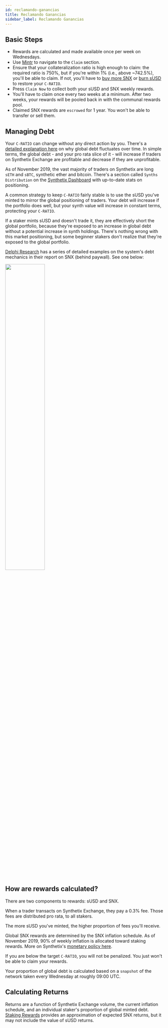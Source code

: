 ```yaml
---
id: reclamando-ganancias
title: Reclamando Ganancias
sidebar_label: Reclamando Ganancias
---
```


## Basic Steps
- Rewards are calculated and made available once per week on Wednesdays.
- Use <a class="link" target="_blank" href="https://beta.mintr.synthetix.io/">Mintr</a> to navigate to the `Claim` section.
- Ensure that your collateralization ratio is high enough to claim: the required ratio is 750%, but if you're within 1% (i.e., above ~742.5%), you'll be able to claim. If not, you'll have to <a href="/docs/buying-snx" class="link"> buy more SNX</a> or <a href="/docs/transferring-snx#burning-susd" class="link">burn sUSD</a> to restore your `C-RATIO`.
- Press `Claim Now` to collect both your sUSD and SNX weekly rewards.
- You'll have to claim once every two weeks at a minimum. After two weeks, your rewards will be pooled back in with the communal rewards pool.
- Claimed SNX rewards are `escrowed` for 1 year. You won't be able to transfer or sell them.


## Managing Debt
Your `C-RATIO` can change without any direct action by you. There's a <a href="https://help.synthetix.io/hc/en-us/articles/360023174973-Why-does-my-total-sUSD-debt-fluctuate-over-time-" target="_blank" class="link">detailed explanation here</a> on why global debt fluctuates over time. In simple terms, the global debt - and your pro rata slice of it - will increase if traders on Synthetix Exchange are profitable and decrease if they are unprofitable.

As of November 2019, the vast majority of traders on Synthetix are long `sETH` and `sBTC`, synthetic ether and bitcoin. There's a section called `Synths Distribution` on the <a href="https://dashboard.synthetix.io/" class="link" target="_blank">Synthetix Dashboard</a> with up-to-date stats on positioning. 

A common strategy to keep `C-RATIO` fairly stable is to use the sUSD you've minted to mirror the global positioning of traders. Your debt will increase if the portfolio does well, but your synth value will increase in constant terms, protecting your `C-RATIO`.

If a staker mints sUSD and doesn't trade it, they are effectively short the global portfolio, because they're exposed to an increase in global debt without a potential increase in synth holdings. There's nothing wrong with this market positioning, but some beginner stakers don't realize that they're exposed to the global portfolio.

<a href="https://www.delphidigital.io/research" target="_blank" class="link">Delphi Research</a> has a series of detailed examples on the system's debt mechanics in their report on SNX (behind paywall). See one below:

<img src="assets/debt-example.png" width="50%">


## How are rewards calculated?
There are two components to rewards: sUSD and SNX.

When a trader transacts on Synthetix Exchange, they pay a 0.3% fee. Those fees are distributed pro rata, to all stakers.

The more sUSD you've minted, the higher proportion of fees you'll receive. 

Global SNX rewards are determined by the SNX inflation schedule. As of November 2019, 90% of weekly inflation is allocated toward staking rewards. More on Synthetix's <a class="link" target="_blank" href="https://blog.synthetix.io/synthetix-monetary-policy-changes/">monetary policy here</a>. 

If you are below the target `C-RATIO`, you will not be penalized. You just won't be able to claim your rewards.

Your proportion of global debt is calculated based on a `snapshot` of the network taken every Wednesday at roughly 09:00 UTC.

## Calculating Returns
Returns are a function of Synthetix Exchange volume, the current inflation schedule, and an individual staker's proportion of global minted debt. <a href="https://www.stakingrewards.com/asset/synthetix-network-token" class="link" target="_blank">Staking Rewards</a> provides an approximation of expected SNX returns, but it may not include the value of sUSD returns.


